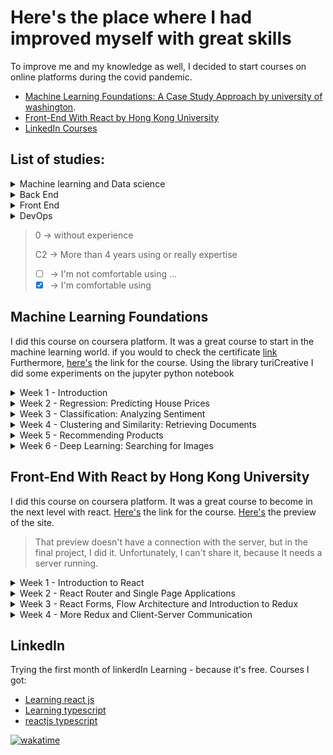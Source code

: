 # Here's the place where I had improved myself with great skills
To improve me and my knowledge as well, I decided to start courses on online platforms during the covid pandemic.
- [Machine Learning Foundations: A Case Study Approach by university of washington](#machine).
- [Front-End With React by Hong Kong University](#React)
- [LinkedIn Courses](#LinkedIn)

## List of studies: 
<details>
  <summary>Machine learning and Data science</summary>
  
  ### Javascripot
  - [ ] ml5 and p5                          <kbd>A1</kbd>
  ### Python
  - [x] turecreate                          <kbd>B1</kbd>
  - [ ] tensorflow                          <kbd>A1</kbd>
  ### Theory
  - [x] linear regression                   <kbd>B1</kbd>
  > I need to go more deep on linear regression 
  - [ ] activation functions                <kbd>A2</kbd>
  - [x] clustering                          <kbd>A2</kbd>
  - [ ] KNN                                 <kbd>A2</kbd>
</details>
<details>
  <summary>Back End</summary>
  
  ### typescript || javascript
  - [x] axios                               <kbd>B1</kbd>
  - [x] express                             <kbd>B1</kbd>
  - [x] routes                              <kbd>B2</kbd>
  - [x] API                                 <kbd>B2</kbd>
  ### python
  - [x] API.                                <kbd>B2</kbd>
  ### databases
  - [ ] dynamoDB                             <kbd>0</kbd>
  - [ ] MariaDB                              <kbd>A2</kbd>
  - [ ] MongoDB                              <kbd>A2</kbd>

</details>
<details>
  <summary>Front End</summary>
  
  ### typescript || javascript
  - [x] React                               <kbd>C1</kbd>
  - [x] Vue                                 <kbd>A2</kbd>
  - [x] routes                              <kbd>C2</kbd>
  - [x] tailwind                            <kbd>B1</kbd>
  - [x] bootstrap                           <kbd>B2</kbd>
  - [x] redux                               <kbd>C1</kbd>
  - [x] API                                 <kbd>C2</kbd>
</details><details>
  <summary>DevOps</summary>
  
  ### AWS
  - [x] EC2                                 <kbd>B1</kbd>
  - [ ] lambda                              <kbd>0</kbd>
  - [ ] dynamoDB                            <kbd>0</kbd>
  - [ ] API Gateway                         <kbd>B2</kbd>
  ### NGINX
  - [ ] WEB services                        <kbd>0</kbd>
  - [ ] Load balancer                       <kdb>0</kbd>
  ### Heroku 
  - [x] used                                <kdb>A1</kbd>

  ### firebase
  - [x] real-time database                  <kdb>B2</kbd>
  - [ ] firestone                           <kdb>B1</kbd>
  - [x] hosting                             <kdb>A1</kbd>
  - [ ] API                                 <kdb>A1</kbd>              
  ### operation Systems 
  - [x] Ubuntu                              <kbd>C2</kbd>
  - [x] MacOS                               <kbd>C2</kbd>
  - [x] Windows                             <kbd>C2</kbd>
  ### Linux 
  - [x] Raid's                              <kbd>C2</kbd>
</details>

>    0  -> without experience
>
>    C2 ->  More than 4 years using or really expertise
> - [ ] -> I'm not comfortable using ... 
> - [x] -> I'm comfortable using
## <a name="machine">Machine Learning Foundations</a>
I did this course on coursera platform. It was a great course to start in the machine learning world. 
if you would to check the certificate [link](https://coursera.org/share/09b4af1cf4bc575eb15e147ffb18cddd)
Furthermore, [here's](https://www.coursera.org/specializations/machine-learning) the link for the course.
Using the library turiCreative I did some experiments on the jupyter python notebook
<details>
<summary>Week 1 - Introduction</summary>
On the first week the lessons focus was only in the most commons commands using turicreative
</details>
<details>
<summary>
Week 2 - Regression: Predicting House Prices
</summary>
Here I did my first experiment using machine learning. I predicted houses prices based on location, the number of restrooms, square meters, rooms and other characteristics of houses. 
</details>
<details>
<summary>
Week 3 - Classification: Analyzing Sentiment
</summary>
Creating a rating of sentiment placed on products comments and understanding what will be the rating of a person based on the comment which he wrote. 
</details><details>
<summary>
Week 4 - Clustering and Similarity: Retrieving Documents
</summary>
Here I clustered documents based on TF-IDF. And I clustered more than 2 thousands documents about people on Wikipedia 
</details>
<details>
<summary>
Week 5 - Recommending Products
</summary>
Based on the purchases of a costumer, I tried predict the products interesting for that person.
</details>
<details>
<summary>
Week 6 - Deep Learning: Searching for Images
</summary>
Using a dataset with 5 thousand images, I identified three types of images (with cats, with birds, with cars) and got information about those automatically after training a neural network using the principles of deep learning. 
</details>

## <a name="React">Front-End With React by Hong Kong University</a>
I did this course on coursera platform. It was a great course to become in the next level with react.
[Here's](https://www.coursera.org/learn/front-end-react) the link for the course. 
[Here's](https://jecrs687.github.io/Courses-and-Certifications/Confusion) the preview of the site.
>That preview doesn't have a connection with the server, but in the final project, I did it. Unfortunately, I can't share it, because It needs a server running.
<details>
<summary>
Week 1 - Introduction to React
</summary>
I started the development of a react application, it name is ConFusion, it is something like a menu for a restaurant with who has that name. 
I learned about components (I already did know it, but the course was deeper than my knowledge). Also, we create a page using bootstrap, react-scrap, font-awesome and other technologies
</details>
<details>
<summary>
Week 2 - React Router and Single Page Applications
</summary>
Here I used the react-router-dom to implement a single page application
</details>
<details>
<summary>
Week 3 - React Forms, Flow Architecture and Introduction to Redux
  </summary>
ere we created in two ways forms. Firstly, we used only react and, in a second way, we used a library to interact directly with redux. </details><details>
<summary>
Week 4 - More Redux and Client-Server Communication
</summary>
Using the package json-server I put to run my server to provide information to the website, also, the server provided, as well, pictures too.
</details>

## LinkedIn
Trying the first month of linkerdIn Learning - because it's free. 
Courses I got:
- [Learning react js](https://github.com/jecrs687/Courses-and-Certifications/tree/master/LinkedIn/Learning%20react%20js)
- [Learning typescript](https://github.com/jecrs687/Courses-and-Certifications/tree/master/LinkedIn/Learning%20typescript)
- [reactjs typescript](https://github.com/jecrs687/Courses-and-Certifications/tree/master/LinkedIn/reactjs%20typescript)


[![wakatime](https://wakatime.com/badge/user/777fc214-6eb8-4627-8c93-467c3ac7e028/project/0215dfe7-748d-42b7-975e-33e6f8b0e6f6.svg)](https://wakatime.com/badge/user/777fc214-6eb8-4627-8c93-467c3ac7e028/project/0215dfe7-748d-42b7-975e-33e6f8b0e6f6)
